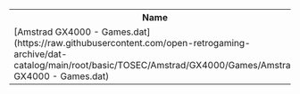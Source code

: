 <table>
<tr><th>Name</th><th>Size</th></tr>
<tr><td>
[Amstrad GX4000 - Games.dat](https://raw.githubusercontent.com/open-retrogaming-archive/dat-catalog/main/root/basic/TOSEC/Amstrad/GX4000/Games/Amstrad GX4000 - Games.dat)
</td><td>8775</td></tr>
</table>
